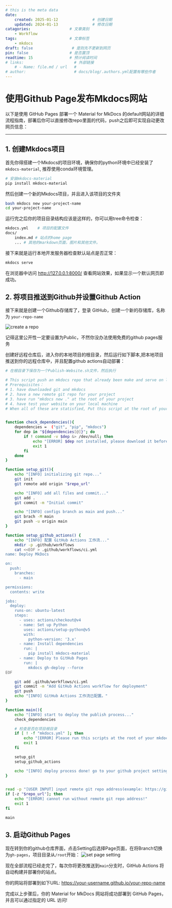 ```yaml
---
# this is the meta data
date:
    created: 2025-01-12               # 创建日期
    updated: 2024-01-13               # 修改日期
catagories:                 # 文章类别
    - Workflow
tags:                       # 文章标签
    - mkdocs
draft: false                 # 是则先不更新到网页
pin: false                  # 是否置顶
readtime: 15                # 预计阅读时间
# links:                      # 外部链接
    # - Name: file.md / url   #
# author:                     # docs/blog/.authors.yml配置有哪些作者
---
```


# 使用Github Page发布Mkdocs网站

以下是使用 GitHub Pages 部署一个 Material for MkDocs 的default网站的详细流程指南，部署后你可以直接修改repo里面的代码，push之后即可实现自动更改网页信息：
<!-- more -->

---

## 1. 创建Mkdocs项目

首先你得搭建一个Mkdocs的项目环境，确保你的python环境中已经安装了`mkdocs-material`, 推荐使用conda环境管理。

```bash
# 安装mkdocs-material
pip install mkdocs-material
```

然后创建一个新的Mkdocs项目，并且进入该项目的文件夹

```bash
bash mkdocs new your-project-name
cd your-project-name
```

运行完之后你的项目目录结构应该是这样的，你可以用tree命令检查：

```bash
mkdocs.yml    # 项目的配置文件
docs/
    index.md # 站点的home page
    ... # 其他的markdown页面，图片和其他文件。
```

接下来就是运行本地开发服务器检查默认站点是否正常：

```bash
mkdocs serve
```

在浏览器中访问 <http://127.0.0.1:8000/> 查看网站效果，如果显示一个默认网页即成功。

## 2. 将项目推送到Github并设置Github Action

接下来就是创建一个Github存储库了，登录 GitHub，创建一个新的存储库，名称为 `your-repo-name`

![create a repo](/My-Blog/assets/IMG/set_page_1.png)

记得这里公开性一定要设置为Public，不然你没办法使用免费的github pages服务

创建好远程仓库后，进入你的本地项目的根目录，然后运行如下脚本,把本地项目推送到你的远程仓库中，并且配置github actions自动部署：

```bash
# 在根目录下保存为一个Publish-Website.sh文件，然后执行

# This script push an mkdocs repo that already been make and serve on local machine, but have not set up git config nor publish on git page.
# Prerequisites：
# 1. have downloaded git and mkdocs
# 2. have a new remote git repo for your project
# 3. have run "mkdocs new ." at the root of your project
# 4. have test your website on your local machine
# When all of these are statisfied, Put this script at the root of your mkdocs project then run it.


function check_dependencies(){
    dependencies =  ("git", "pip", "mkdocs")
    for dep in "${dependencies[@]}"; do
        if ! command -v $dep &> /dev/null; then
            echo "[ERROR] $dep not installed, please download it before run this script."
            exit 1
        fi
    done
}

function setup_git(){
    echo "[INFO] initializing git repo..."
    git init
    git remote add origin "$repo_url"

    echo "[INFO] add all files and commit..."
    git add .
    git commit -m "Initial commit"

    echo "[INFO] configs branch as main and push..."
    git brach -M main
    git push -u origin main
}

function setup_github_actions() {
    echo "[INFO] 配置 GitHub Actions 工作流..."
    mkdir -p .github/workflows
    cat <<EOF > .github/workflows/ci.yml
name: Deploy MkDocs

on:
  push:
    branches:
      - main

permissions:
  contents: write

jobs:
  deploy:
    runs-on: ubuntu-latest
    steps:
      - uses: actions/checkout@v4
      - name: Set up Python
        uses: actions/setup-python@v5
        with:
          python-version: '3.x'
      - name: Install dependencies
        run: |
          pip install mkdocs-material
      - name: Deploy to GitHub Pages
        run: |
          mkdocs gh-deploy --force
EOF

    git add .github/workflows/ci.yml
    git commit -m "Add GitHub Actions workflow for deployment"
    git push
    echo "[INFO] GitHub Actions 工作流已配置。"
}

function main(){
    echo "[INFO] start to deploy the publish process..."
    check_dependencies

    # 检查是否在项目根目录
    if [ ! -f "mkdocs.yml" ]; then
        echo "[ERROR] Please run this scripts at the root of your mkdocs project."
        exit 1
    fi

    setup_git
    setup_github_actions

    echo "[INFO] deploy process done! go to your github project setting:Page and change your branch as gh-pages!"
}


read -p "[USER INPUT] input remote git repo address(example: https://github.com/username/repo.git): " repo_url
if [-z "$repo_url"]; then
    echo "[ERROR] cannot run without remote git repo address!"
    exit 1
fi

main
```

## 3. 启动Github Pages

现在转到你的github仓库界面，点击Setting后选择Page页面，在将Branch切换为`gh-pages`，项目目录从`/root`开始：
![set page setting](/My-Blog/assets/IMG/set_page_1.png)

现在全部流程已经走完了，每次你将更改推送到`main`分支时，GitHub Actions 将自动构建并部署你的站点。

你的网站将部署到如下URL:
<https://your-username.github.io/your-repo-name>

完成以上步骤后，你的 Material for MkDocs 网站将成功部署到 GitHub Pages，并且可以通过指定的 URL 访问!
